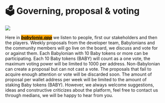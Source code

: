 # 🗳 Governing, proposal & voting

![](https://images.unsplash.com/photo-1540910419892-4a36d2c3266c?crop=entropy\&cs=srgb\&fm=jpg\&ixid=MnwxOTcwMjR8MHwxfHNlYXJjaHwxfHx2b3Rlc3xlbnwwfHx8fDE2MzcwNDQ1ODY\&ixlib=rb-1.2.1\&q=85)

Here in [_<mark style="background-color:orange;">**babylonia.app**</mark>_](https://babylonia.app) we listen to people, first our stakeholders and then the players. Weekly proposals from the developer team, Babylonians and the community members will go live on the board, we discuss and vote for or against them. Each Babylonian with 10 Baby tokens or more can be participating. Each 10 Baby tokens (BABY) will count as a one vote, the maximum voting power will be limited to 1000 per address. Non-Babylonian can create a proposal but can not cast a vote. The proposals that fail to acquire enough attention or vote will be discarded soon. The amount of proposal per wallet address per week will be limited to the amount of staking Baby tokens (BABY). However, we always welcome suggestions, ideas and constructive criticizes about the platform, feel free to contact us through medians, we will be happy to hear from you.
